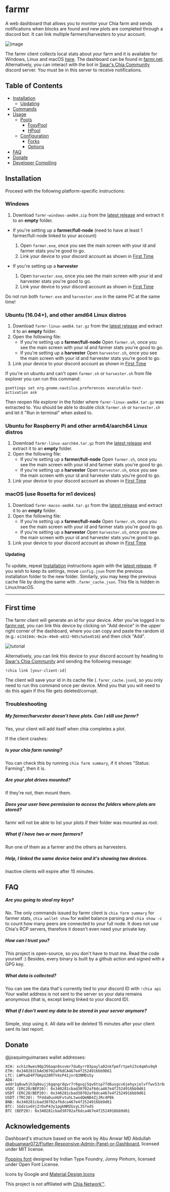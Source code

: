 # farmr

A web dashboard that allows you to monitor your Chia farm and sends notifications when blocks are found and new plots are completed through a discord bot. It can link multiple farmers/harvesters to your account.

![image](https://user-images.githubusercontent.com/82336674/121625370-41d93f00-ca6b-11eb-9152-03cabc89a1b6.png)

The farmr client collects local stats about your farm and it is available for Windows, Linux and macOS [here](https://github.com/joaquimguimaraes/farmr/releases/latest). 
The dashboard can be found in [farmr.net](https://farmr.net). Alternatively, you can interact with the bot in [Swar's Chia Community](https://discord.gg/q5T4QbwcnH) discord server. You must be in this server to receive notifications.

## Table of Contents
- [Installation](#Installation)
  - [Updating](#Updating)
- [Commands](./docs/commands.md)
- [Usage](./docs/usage.md#Usage)
  - [Pools](./docs/usage.md#Pools)
    - [FoxyPool](./docs/usage.md#FoxyPool%20(chia-og)%20Mode)
    - [HPool](./docs/usage.md#HPool%20Mode)
  - [Configuration](./docs/configuration#Configuration)
    - [Forks](./docs/configuration#Forks)
    - [Options](./docs/configuration#Options)
- [FAQ](#FAQ)
- [Donate](#Donate)
- [Developer Compiling](./docs/development.md)

## Installation 
Proceed with the following platform-specific instructions:

### Windows
1. Download ``farmr-windows-amd64.zip`` from the [latest release](https://github.com/joaquimguimaraes/farmr/releases/latest) and extract it to an **empty** folder.

- If you're setting up a **farmer/full-node** (need to have at least 1 farmer/full-node linked to your account)
   1. Open ``farmer.exe``, once you see the main screen with your id and farmer stats you're good to go.
   2. Link your device to your discord account as shown in [First Time](#first-time)

- If you're setting up a **harvester**
   1. Open ``harvester.exe``, once you see the main screen with your id and harvester stats you're good to go.
   2. Link your device to your discord account as shown in [First Time](#first-time)

Do not run both ``farmer.exe`` and ``harvester.exe`` in the same PC at the same time!


### Ubuntu (16.04+), and other amd64 Linux distros
1. Download ``farmr-linux-amd64.tar.gz`` from the [latest release](https://github.com/joaquimguimaraes/farmr/releases/latest) and extract it to an **empty** folder.
2. Open the following file:
      - If you're setting up a **farmer/full-node** Open ``farmer.sh``, once you see the main screen with your id and farmer stats you're good to go.
      - If you're setting up a **harvester** Open ``harvester.sh``, once you see the main screen with your id and harvester stats you're good to go.
3. Link your device to your discord account as shown in [First Time](#first-time)

If you're on ubuntu and can't open ``farmer.sh`` or ``harvester.sh`` from file explorer you can run this command:
```
gsettings set org.gnome.nautilus.preferences executable-text-activation ask
```
Then reopen file explorer in the folder where ``farmr-linux-amd64.tar.gz`` was extracted to. You should be able to double click ``farmer.sh`` or ``harvester.sh`` and let it "Run in terminal" when asked to.


### Ubuntu for Raspberry Pi and other arm64/aarch64 Linux distros
1. Download ``farmr-linux-aarch64.tar.gz`` from the [latest release](https://github.com/joaquimguimaraes/farmr/releases/latest) and extract it to an **empty** folder.
2. Open the following file:
      - If you're setting up a **farmer/full-node** Open ``farmer.sh``, once you see the main screen with your id and farmer stats you're good to go.
      - If you're setting up a **harvester** Open ``harvester.sh``, once you see the main screen with your id and harvester stats you're good to go.
3. Link your device to your discord account as shown in [First Time](#first-time)


### macOS (use Rosetta for m1 devices)
1. Download ``farmr-macos-amd64.tar.gz`` from the [latest release](https://github.com/joaquimguimaraes/farmr/releases/latest) and extract it to an **empty** folder.
2. Open the following file:
      - If you're setting up a **farmer/full-node** Open ``farmer.sh``, once you see the main screen with your id and farmer stats you're good to go.
      - If you're setting up a **harvester** Open ``harvester.sh``, once you see the main screen with your id and harvester stats you're good to go.
3. Link your device to your discord account as shown in [First Time](#first-time)

#### Updating
To update, repeat [Installation](#installation) instructions again with the [latest release](https://github.com/joaquimguimaraes/farmr/releases/latest).
If you wish to keep its settings, move ``config.json`` from the previous installation folder to the new folder.
Similarly, you may keep the previous cache file by doing the same with ``.farmr_cache.json``. This file is hidden in Linux/macOS.

---
## First time
The farmr client will generate an id for your device. 
After you've logged in to [farmr.net](https://farmr.net), you can link this device by clicking on "Add device" in the upper right corner of the dashboard, where you can copy and paste the random id (e.g.: ``e134104c-0e2e-49e0-a832-985c5a5e4516``) and then click "Add".

![tutorial](https://user-images.githubusercontent.com/82336674/121625132-c4adca00-ca6a-11eb-8906-c3d90bbf85c0.gif)

Alternatively, you can link this device to your discord account by heading to [Swar's Chia Community](https://discord.gg/q5T4QbwcnH) and sending the following message:
```
!chia link [your-client-id]
```
The client will save your id in its cache file (``.farmr_cache.json``), so you only need to run this command once per device. Mind you that you will need to do this again if this file gets deleted/corrupt.

### Troubleshooting

##### My farmer/harvester doesn't have plots. Can I still use farmr?
Yes, your client will add itself when chia completes a plot.

If the client crashes:
##### Is your chia farm running? 
  You can check this by running ` chia farm summary `, if it shows "Status: Farming", then it is.
##### Are your plot drives mounted?
  If they're not, then mount them.
##### Does your user have permission to access the folders where plots are stored?
  farmr will not be able to list your plots if their folder was mounted as root.

##### What if I have two or more farmers?
  Run one of them as a farmer and the others as harvesters.
 
##### Help, I linked the same device twice and it's showing two devices.
  Inactive clients will expire after 15 minutes.
  
## FAQ

##### Are you going to steal my keys?
No. The only commands issued by farmr client is ``chia farm summary`` for farmer stats, ``chia wallet show`` for wallet balance parsing and ``chia show -c`` to count how many peers are connected to your full node. It does not use Chia's RCP servers, therefore it doesn't even need your private key.

##### How can I trust you?
This project is open-source, so you don't have to trust me. Read the code yourself :)
Besides, every binary is built by a github action and signed with a GPG key.

##### What data is collected?
You can see the data that's currently tied to your discord ID with ``!chia api``
Your wallet address is not sent to the server so your data remains anonymous (that is, except being linked to your discord ID).

##### What if I don't want my data to be stored in your server anymore?
Simple, stop using it. All data will be deleted 15 minutes after your client sent its last report.

## Donate
@joaquimguimaraes wallet addresses:
```
XCH: xch1z9wes90p356aqn9svvmr7du8yrr03payla02nkfpmfrtpeh23s4qmhx9q9
ETH: 0x340281CbAd30702aF6dCA467e4f2524916bb9D61
LTC: LWPkaD4P7bKpU28RTV4sP41jnrQ3NMDs5y
ADA: addr1q8uw5jh3q0eujj6gqngrdgvr7r6gvqj5qv6tsp77d6usgcv6jehyxjelvffwv53r0avad874vk6snsq3tmmj7z27w73s9kxdkv
USDC (ERC20/BEP20): 0x340281cbad30702af6dca467e4f2524916bb9d61
USDT (ERC20/BEP20): 0x340281cbad30702af6dca467e4f2524916bb9d61
USDT (TRC20): TFddaDuxHUFvtuhLtwodQmNB4ZjJRc4P8k
BNB: 0x340281cbad30702af6dca467e4f2524916bb9d61
BTC: 1Gdzsx6VjZrDxP43y1pgkNMZGsyL357odS
BTC (BEP20): 0x340281cbad30702af6dca467e4f2524916bb9d61
```


## Acknowledgements
Dashboard's structure based on the work by Abu Anwar MD Abdullah [@abuanwar072/Flutter-Responsive-Admin-Panel-or-Dashboard](https://github.com/abuanwar072/Flutter-Responsive-Admin-Panel-or-Dashboard), licensed under MIT license.

[Poppins font](https://fonts.google.com/specimen/Poppins#standard-styles) designed by Indian Type Foundry, Jonny Pinhorn, licensed under Open Font License.

Icons by Google and [Material Design Icons](https://materialdesignicons.com/)


This project is not affiliated with [Chia Network™](https://www.chia.net/).
